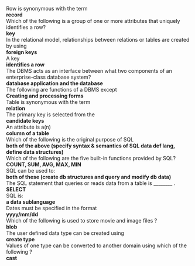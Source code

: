 Row is synonymous with the term    
**record**    
Which of the following is a group of one or more attributes that uniquely identifies a row?    
**key**   
In the relational model, relationships between relations or tables are created by using    
**foreign keys**    
A key    
**identifies a row**    
The DBMS acts as an interface between what two components of an enterprise-class database system?    
**database application and the database**    
The following are functions of a DBMS except    
**Creating and processing forms**    
Table is synonymous with the term    
**relation**    
The primary key is selected from the    
**candidate keys**  
An attribute is a(n)  
**column of a table**  
Which of the following is the original purpose of SQL  
**both of the above (specify syntax & semantics of SQL data def lang, define data structures)**    
Which of the following are the five built-in functions provided by SQL?  
**COUNT, SUM, AVG, MAX, MIN**    
SQL can be used to:  
**both of these (create db structures and query and modify db data)**   
The SQL statement that queries or reads data from a table is ________ .  
**SELECT**   
SQL is:  
**a data sublanguage**    
Dates must be specified in the format    
**yyyy/mm/dd**    
Which of the following is used to store movie and image files ?    
**blob**   
The user defined data type can be created using    
**create type**   
Values of one type can be converted to another domain using which of the following ?    
**cast**    